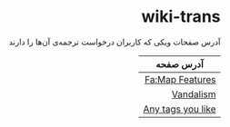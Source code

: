 <div dir=rtl>

# wiki-trans
آدرس صفحات ویکی که کاربران درخواست ترجمه‌ی آن‌ها را دارند

| آدرس صفحه | 
| ----- |
| [Fa:Map Features](https://wiki.openstreetmap.org/wiki/Fa:Map_Features) |
| [Vandalism](https://wiki.openstreetmap.org/wiki/Vandalism) |
| [Any tags you like](https://wiki.openstreetmap.org/wiki/Any_tags_you_like) |
